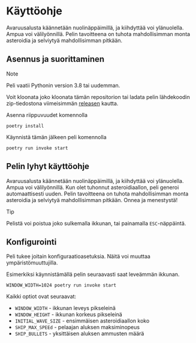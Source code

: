 # Käyttöohje

Avaruusalusta käännetään nuolinäppäimillä, ja kiihdyttää voi ylänuolella. Ampua voi välilyönnillä. Pelin tavoitteena on tuhota mahdollisimman monta asteroidia ja selviytyä mahdollisimman pitkään.

## Asennus ja suorittaminen

> [!NOTE]
> Peli vaatii Pythonin version 3.8 tai uudemman.

Voit kloonata joko kloonata tämän repositorion tai ladata pelin lähdekoodin zip-tiedostona viimeisimmän [releasen](https://github.com/ladtopi/ohtelabra-asteroids/releases) kautta.

Asenna riippuvuudet komennolla

```
poetry install
```

Käynnistä tämän jälkeen peli komennolla

```
poetry run invoke start
```

## Pelin lyhyt käyttöohje

Avaruusalusta käännetään nuolinäppäimillä, ja kiihdyttää voi ylänuolella. Ampua
voi välilyönnillä. Kun olet tuhonnut asteroidiaallon, peli generoi
automaattisesti uuden. Pelin tavoitteena on tuhota mahdollisimman monta
asteroidia ja selviytyä mahdollisimman pitkään. Onnea ja menestystä!

> [!TIP]
> Pelistä voi poistua joko sulkemalla ikkunan, tai painamalla `ESC`-näppäintä.

## Konfigurointi

Peli tukee joitain konfiguraatioasetuksia. Näitä voi muuttaa ympäristömuuttujilla.

Esimerkiksi käynnistämällä pelin seuraavasti saat leveämmän ikkunan.

```
WINDOW_WIDTH=1024 poetry run invoke start
```

Kaikki optiot ovat seuraavat:

- `WINDOW_WIDTH` - ikkunan leveys pikseleinä
- `WINDOW_HEIGHT` - ikkunan korkeus pikseleinä
- `INITIAL_WAVE_SIZE` - ensimmäisen asteroidiaallon koko
- `SHIP_MAX_SPEEd` - pelaajan aluksen maksiminopeus
- `SHIP_BULLETS` - yksittäisen aluksen ammusten määrä
